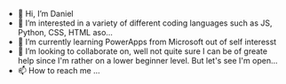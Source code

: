 - 👋 Hi, I’m Daniel
- 👀 I’m interested in a variety of different coding languages such as JS, Python, CSS, HTML aso...
- 🌱 I’m currently learning PowerApps from Microsoft out of self interesst
- 💞️ I’m looking to collaborate on, well not quite sure I can be of greate help since I'm rather on a lower beginner level. But let's see I'm open...
- 📫 How to reach me ...

<!---
Daniel-Stalder/Daniel-Stalder is a ✨ special ✨ repository because its `README.md` (this file) appears on your GitHub profile.
You can click the Preview link to take a look at your changes.
--->
